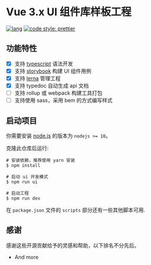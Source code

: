 # Vue 3.x UI 组件库样板工程

[![lang](https://img.shields.io/badge/lang-typescript-informational)](https://www.typescriptlang.org/)
[![code style: prettier](https://img.shields.io/badge/code_style-prettier-ff69b4.svg?style=flat-square)](https://github.com/prettier/prettier)

## 功能特性

- [x] 支持 [typescript][typescript] 语法开发
- [x] 支持 [storybook][storybook] 构建 UI 组件用例
- [x] 支持 [lerna][lerna] 管理工程
- [x] 支持 typedoc 自动生成 api 文档
- [ ] 支持 rollup 或 webpack 构建工具打包
- [ ] 支持使用 sass，采用 bem 的方式编写样式

## 启动项目

你需要安装 [node.js][node.js] 的版本为 `nodejs >= 10`。

克隆此仓库后运行:

```shell
# 安装依赖，推荐使用 yarn 安装
$ npm install

# 启动 ui 开发模式
$ npm run ui

# 启动工程
$ npm run dev
```

在 `package.json` 文件的 `scripts` 部分还有一些其他脚本可用.

## 感谢

感谢这些开源贡献给予的灵感和帮助，以下排名不分先后。

- And more

[node.js]: https://nodejs.org/
[storybook]: https://storybook.js.org/
[typescript]: https://www.typescriptlang.org/
[lerna]: https://lerna.js.org/
